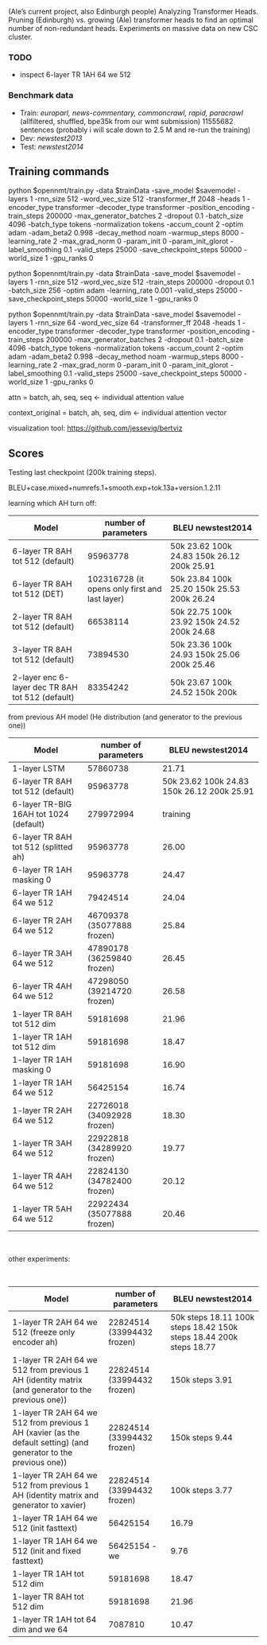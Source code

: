 (Ale’s current project, also Edinburgh people) Analyzing Transformer Heads. Pruning (Edinburgh) vs. growing (Ale) transformer heads to find an optimal number of non-redundant heads. Experiments on massive data on new CSC cluster.

### TODO
* inspect 6-layer TR 1AH 64 we 512 

### Benchmark data
* Train: *europarl, news-commentary, commoncrawl, rapid, paracrawl*  (allfiltered, shuffled, bpe35k from our wmt submission) 11555682 sentences (probably i will scale down to 2.5 M and re-run the training)
* Dev: *newstest2013*
* Test: *newstest2014*

## Training commands
python  $opennmt/train.py -data $trainData -save_model $savemodel -layers 1 -rnn_size 512 -word_vec_size 512 -transformer_ff 2048 -heads 1  -encoder_type transformer -decoder_type transformer -position_encoding -train_steps 200000  -max_generator_batches 2 -dropout 0.1 -batch_size 4096 -batch_type tokens -normalization tokens  -accum_count 2 -optim adam -adam_beta2 0.998 -decay_method noam -warmup_steps 8000 -learning_rate 2 -max_grad_norm 0 -param_init 0  -param_init_glorot -label_smoothing 0.1 -valid_steps 25000 -save_checkpoint_steps 50000 -world_size 1 -gpu_ranks 0


python  $opennmt/train.py -data $trainData -save_model $savemodel -layers 1 -rnn_size 512 -word_vec_size 512 -train_steps 200000  -dropout 0.1 -batch_size 256 -optim adam -learning_rate 0.001 -valid_steps 25000 -save_checkpoint_steps 50000 -world_size 1 -gpu_ranks 0

python  $opennmt/train.py -data $trainData -save_model $savemodel -layers 1 -rnn_size 64 -word_vec_size 64 -transformer_ff 2048 -heads 1  -encoder_type transformer -decoder_type transformer -position_encoding -train_steps 200000  -max_generator_batches 2 -dropout 0.1 -batch_size 4096 -batch_type tokens -normalization tokens  -accum_count 2 -optim adam -adam_beta2 0.998 -decay_method noam -warmup_steps 8000 -learning_rate 2 -max_grad_norm 0 -param_init 0  -param_init_glorot -label_smoothing 0.1 -valid_steps 25000 -save_checkpoint_steps 50000 -world_size 1 -gpu_ranks 0


attn = batch, ah, seq, seq <- individual attention value

context_original = batch, ah, seq, dim <- individual attention vector

visualization tool: https://github.com/jessevig/bertviz

## Scores

Testing last checkpoint (200k training steps).

BLEU+case.mixed+numrefs.1+smooth.exp+tok.13a+version.1.2.11


learning which AH turn off:


| Model                  | number of parameters     | BLEU newstest2014 |
| ---                    | ---                      |---                |
| 6-layer TR 8AH tot 512 (default)    |   95963778         |    50k 23.62 100k 24.83 150k 26.12 200k 25.91               |
| 6-layer TR 8AH tot 512 (DET)    |   102316728   (it opens only first and last layer)      |    50k 23.84  100k 25.20  150k 25.53   200k  26.24       |
| 2-layer TR 8AH tot 512 (default)    |   66538114         |   50k 22.75 100k 23.92 150k 24.52  200k  24.68         |
| 3-layer TR 8AH tot 512 (default)    |   73894530         |    50k 23.36 100k 24.93 150k 25.06  200k 25.46         |
| 2-layer enc 6-layer dec TR 8AH tot 512 (default)    |   83354242         |  50k 23.67 100k 24.52 150k  200k       |







from previous AH model (He distribution (and generator to the previous one))

| Model                  | number of parameters     | BLEU newstest2014 |
| ---                    | ---                      |---                |
| 1-layer LSTM           | 57860738                 |       21.71            |
| 6-layer TR 8AH tot 512 (default)    |   95963778         |    50k 23.62 100k 24.83 150k 26.12 200k 25.91               |
| 6-layer TR-BIG 16AH tot 1024 (default)    |   279972994         |   training               |
| 6-layer TR 8AH tot 512 (splitted ah)    |   95963778         |    26.00             |
| 6-layer TR 1AH masking 0    |   95963778         |          24.47         |
| 6-layer TR 1AH 64 we 512    |   79424514         |          24.04         |
| 6-layer TR 2AH 64 we 512   |   46709378   (35077888 frozen)      |          25.84         |
| 6-layer TR 3AH 64 we 512   |   47890178   (36259840 frozen)      |          26.45        |
| 6-layer TR 4AH 64 we 512   |   47298050   (39214720 frozen)      |          26.58        |
| 1-layer TR 8AH tot 512 dim  | 59181698            |       21.96            |
| 1-layer TR 1AH tot 512 dim  | 59181698            |       18.47            |
| 1-layer TR 1AH masking 0   |   59181698         |        16.90          |
| 1-layer TR 1AH 64 we 512   |   56425154         |         16.74          |
| 1-layer TR 2AH 64 we 512 |   22726018  (34092928 frozen)       |         18.30       |
| 1-layer TR 3AH 64 we 512 |   22922818  (34289920 frozen)       |         19.77      |
| 1-layer TR 4AH 64 we 512 |   22824130  (34782400 frozen)       |        20.12      |
| 1-layer TR 5AH 64 we 512 |   22922434 (35077888 frozen)    |      20.46        |


&nbsp;
&nbsp;
&nbsp;


other experiments:


&nbsp;
&nbsp;
&nbsp;


| Model                  | number of parameters     | BLEU newstest2014 |
| ---                    | ---                      |---                |
| 1-layer TR 2AH 64 we 512 (freeze only encoder ah)   |   22824514  (33994432 frozen)       |         50k steps 18.11 100k steps 18.42   150k steps 18.44 200k steps 18.77      |
| 1-layer TR 2AH 64 we 512 from previous 1 AH (identity matrix (and generator to the previous one)) |   22824514  (33994432 frozen)       |     150k steps   3.91          |
| 1-layer TR 2AH 64 we 512 from previous 1 AH (xavier (as the default setting) (and generator to the previous one)) |   22824514  (33994432 frozen)       |      150k steps   9.44          |
| 1-layer TR 2AH 64 we 512 from previous 1 AH (identity matrix and generator to xavier) |   22824514  (33994432 frozen)       |         100k steps 3.77          |
| 1-layer TR 1AH 64 we 512 (init fasttext)   |   56425154         |       16.79            |
| 1-layer TR 1AH 64 we 512 (init and fixed fasttext)   |   56425154 - we        |         9.76          |
| 1-layer TR 1AH tot 512 dim  | 59181698            |       18.47            |
| 1-layer TR 8AH tot 512 dim  | 59181698            |       21.96            |
| 1-layer TR 1AH tot 64 dim and we 64  |  7087810            |       10.47            |
